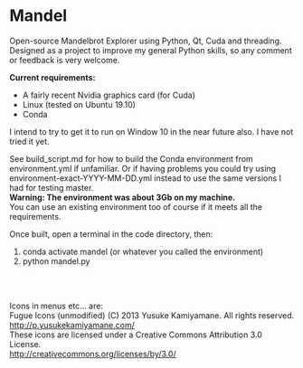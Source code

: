 # Mandel
Open-source Mandelbrot Explorer using Python, Qt, Cuda and threading.\
Designed as a project to improve my general Python skills, so any comment or feedback is very welcome.

**Current requirements:**
- A fairly recent Nvidia graphics card (for Cuda)
- Linux (tested on Ubuntu 19.10)
- Conda

I intend to try to get it to run on Window 10 in the near future also. I have not tried it yet.

See build_script.md for how to build the Conda environment from environment.yml if unfamiliar.
Or if having problems you could try using environment-exact-YYYY-MM-DD.yml instead to use the same versions I had for testing master.\
**Warning: The environment was about 3Gb on my machine.**\
You can use an existing environment too of course if it meets all the requirements.

Once built, open a terminal in the code directory, then:
1) conda activate mandel (or whatever you called the environment)
2) python mandel.py
<br />
<br />

Icons in menus etc... are:\
Fugue Icons (unmodified) (C) 2013 Yusuke Kamiyamane. All rights reserved.\
<http://p.yusukekamiyamane.com/>\
These icons are licensed under a Creative Commons Attribution 3.0 License.\
<http://creativecommons.org/licenses/by/3.0/>

